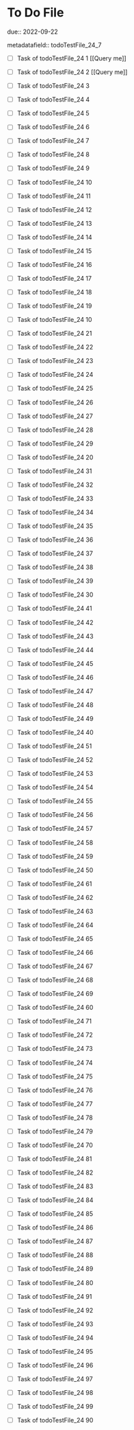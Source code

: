 # To Do File

due:: 2022-09-22

metadatafield:: todoTestFile_24_7

- [ ] Task of todoTestFile_24 1 [[Query me]]
- [ ] Task of todoTestFile_24 2 [[Query me]]
- [ ] Task of todoTestFile_24 3
- [ ] Task of todoTestFile_24 4
- [ ] Task of todoTestFile_24 5
- [ ] Task of todoTestFile_24 6
- [ ] Task of todoTestFile_24 7
- [ ] Task of todoTestFile_24 8
- [ ] Task of todoTestFile_24 9
- [ ] Task of todoTestFile_24 10

- [ ] Task of todoTestFile_24 11 
- [ ] Task of todoTestFile_24 12 
- [ ] Task of todoTestFile_24 13
- [ ] Task of todoTestFile_24 14
- [ ] Task of todoTestFile_24 15
- [ ] Task of todoTestFile_24 16
- [ ] Task of todoTestFile_24 17
- [ ] Task of todoTestFile_24 18
- [ ] Task of todoTestFile_24 19
- [ ] Task of todoTestFile_24 10

- [ ] Task of todoTestFile_24 21 
- [ ] Task of todoTestFile_24 22 
- [ ] Task of todoTestFile_24 23
- [ ] Task of todoTestFile_24 24
- [ ] Task of todoTestFile_24 25
- [ ] Task of todoTestFile_24 26
- [ ] Task of todoTestFile_24 27
- [ ] Task of todoTestFile_24 28
- [ ] Task of todoTestFile_24 29
- [ ] Task of todoTestFile_24 20

- [ ] Task of todoTestFile_24 31 
- [ ] Task of todoTestFile_24 32 
- [ ] Task of todoTestFile_24 33
- [ ] Task of todoTestFile_24 34
- [ ] Task of todoTestFile_24 35
- [ ] Task of todoTestFile_24 36
- [ ] Task of todoTestFile_24 37
- [ ] Task of todoTestFile_24 38
- [ ] Task of todoTestFile_24 39
- [ ] Task of todoTestFile_24 30

- [ ] Task of todoTestFile_24 41 
- [ ] Task of todoTestFile_24 42 
- [ ] Task of todoTestFile_24 43
- [ ] Task of todoTestFile_24 44
- [ ] Task of todoTestFile_24 45
- [ ] Task of todoTestFile_24 46
- [ ] Task of todoTestFile_24 47
- [ ] Task of todoTestFile_24 48
- [ ] Task of todoTestFile_24 49
- [ ] Task of todoTestFile_24 40

- [ ] Task of todoTestFile_24 51 
- [ ] Task of todoTestFile_24 52 
- [ ] Task of todoTestFile_24 53
- [ ] Task of todoTestFile_24 54
- [ ] Task of todoTestFile_24 55
- [ ] Task of todoTestFile_24 56
- [ ] Task of todoTestFile_24 57
- [ ] Task of todoTestFile_24 58
- [ ] Task of todoTestFile_24 59
- [ ] Task of todoTestFile_24 50

- [ ] Task of todoTestFile_24 61 
- [ ] Task of todoTestFile_24 62 
- [ ] Task of todoTestFile_24 63
- [ ] Task of todoTestFile_24 64
- [ ] Task of todoTestFile_24 65
- [ ] Task of todoTestFile_24 66
- [ ] Task of todoTestFile_24 67
- [ ] Task of todoTestFile_24 68
- [ ] Task of todoTestFile_24 69
- [ ] Task of todoTestFile_24 60

- [ ] Task of todoTestFile_24 71 
- [ ] Task of todoTestFile_24 72 
- [ ] Task of todoTestFile_24 73
- [ ] Task of todoTestFile_24 74
- [ ] Task of todoTestFile_24 75
- [ ] Task of todoTestFile_24 76
- [ ] Task of todoTestFile_24 77
- [ ] Task of todoTestFile_24 78
- [ ] Task of todoTestFile_24 79
- [ ] Task of todoTestFile_24 70


- [ ] Task of todoTestFile_24 81 
- [ ] Task of todoTestFile_24 82 
- [ ] Task of todoTestFile_24 83
- [ ] Task of todoTestFile_24 84
- [ ] Task of todoTestFile_24 85
- [ ] Task of todoTestFile_24 86
- [ ] Task of todoTestFile_24 87
- [ ] Task of todoTestFile_24 88
- [ ] Task of todoTestFile_24 89
- [ ] Task of todoTestFile_24 80


- [ ] Task of todoTestFile_24 91 
- [ ] Task of todoTestFile_24 92 
- [ ] Task of todoTestFile_24 93
- [ ] Task of todoTestFile_24 94
- [ ] Task of todoTestFile_24 95
- [ ] Task of todoTestFile_24 96
- [ ] Task of todoTestFile_24 97
- [ ] Task of todoTestFile_24 98
- [ ] Task of todoTestFile_24 99
- [ ] Task of todoTestFile_24 90
